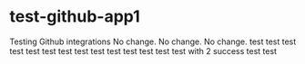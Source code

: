 # test-github-app1
Testing Github integrations
No change.
No change.
No change.
test
test
test
test
test
test
test
test
test
test
test
test
test
test with 2 success
test
test

